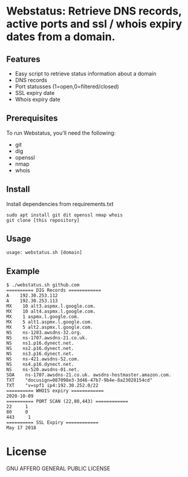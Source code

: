 # Webstatus: Retrieve DNS records, active ports and ssl / whois expiry dates from a domain. 

## Features
- Easy script to retrieve status information about a domain
- DNS records
- Port statusses (1=open,0=filtered/closed)
- SSL expiry date
- Whois expiry date

## Prerequisites
To run Webstatus, you'll need the following:
- git
- dig
- openssl
- nmap
- whois

## Install 
Install dependencies from requirements.txt
```
sudo apt install git dit openssl nmap whois
git clone [this repository]
```

##  Usage
```
usage: webstatus.sh [domain]
```

##  Example
```
$ ./webstatus.sh github.com
========== DIG Records ============
A    192.30.253.112 
A    192.30.253.113 
MX    10 alt3.aspmx.l.google.com.
MX    10 alt4.aspmx.l.google.com.
MX    1 aspmx.l.google.com.
MX    5 alt1.aspmx.l.google.com.
MX    5 alt2.aspmx.l.google.com.
NS    ns-1283.awsdns-32.org. 
NS    ns-1707.awsdns-21.co.uk. 
NS    ns1.p16.dynect.net. 
NS    ns2.p16.dynect.net. 
NS    ns3.p16.dynect.net. 
NS    ns-421.awsdns-52.com. 
NS    ns4.p16.dynect.net. 
NS    ns-520.awsdns-01.net. 
SOA    ns-1707.awsdns-21.co.uk. awsdns-hostmaster.amazon.com.
TXT    "docusign=087098e3-3d46-47b7-9b4e-8a23028154cd" 
TXT    "v=spf1 ip4:192.30.252.0/22
========== WHOIS expiry ============
2020-10-09
========== PORT SCAN (22,80,443) ============
22     1
80     0
443     1
========== SSL Expiry ============
May 17 2018
```

# License
GNU AFFERO GENERAL PUBLIC LICENSE
